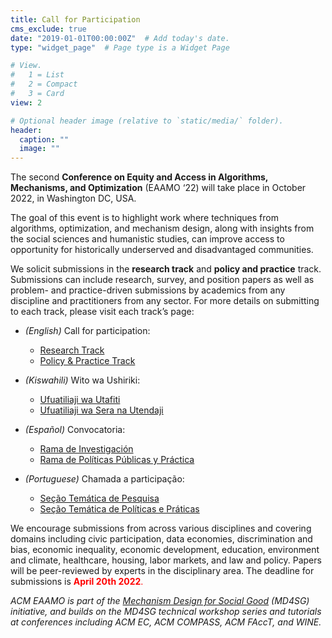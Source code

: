 ```yaml
---
title: Call for Participation
cms_exclude: true
date: "2019-01-01T00:00:00Z"  # Add today's date.
type: "widget_page"  # Page type is a Widget Page

# View.
#   1 = List
#   2 = Compact
#   3 = Card
view: 2

# Optional header image (relative to `static/media/` folder).
header:
  caption: ""
  image: ""
---
```


The second **Conference on Equity and Access in Algorithms, Mechanisms, and Optimization** (EAAMO ‘22) will take place in October 2022, in Washington DC, USA.

The goal of this event is to highlight work where techniques from algorithms, optimization, and mechanism design, along with insights from the social sciences and humanistic studies, can improve access to opportunity for historically underserved and disadvantaged communities.

We solicit submissions in the **research track** and **policy and practice** track. Submissions can include research, survey, and position papers as well as problem- and practice-driven submissions by academics from any discipline and practitioners from any sector. For more details on submitting to each track, please visit each track’s page:

- *(English)* Call for participation:
  - [Research Track](https://eaamo2022.eaamo.org/cfpresearch/) 
  - [Policy & Practice Track](https://eaamo2022.eaamo.org/cfppolicyandpractice/)


- *(Kiswahili)* Wito wa Ushiriki:
  - [Ufuatiliaji wa Utafiti](https://eaamo2022.eaamo.org/cfpresearchsw/) 
  - [Ufuatiliaji wa Sera na Utendaji](https://eaamo2022.eaamo.org/cfppolicysw/)


- *(Español)* Convocatoria:
  - [Rama de Investigación](https://eaamo2022.eaamo.org/cfpresearch_esp/) 
  - [Rama de Políticas Públicas y Práctica](https://eaamo2022.eaamo.org/cfppolicyandpractice_esp/)

- *(Portuguese)* Chamada a participação:
  - [Seção Temática de Pesquisa](https://eaamo2022.eaamo.org/cfpresearch_por/) 
  - [Seção Temática de Políticas e Práticas](https://eaamo2022.eaamo.org/cfppolicyandpractice_por/)

 We encourage submissions from across various disciplines and covering domains including civic participation, data economies, discrimination and bias, economic inequality, economic development, education, environment and climate, healthcare, housing, labor markets, and law and policy. Papers will be peer-reviewed by experts in the disciplinary area. The deadline for submissions is <span style="color:red">**April 20th 2022**.</span> 

*ACM EAAMO is part of the [Mechanism Design for Social Good](https://www.md4sg.com) (MD4SG) initiative, and builds on the MD4SG technical workshop series and tutorials at conferences including ACM EC, ACM COMPASS, ACM FAccT, and WINE.*
